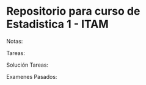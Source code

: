 # Repositorio para curso de Estadistica 1 - ITAM 

Notas:

Tareas: 

Solución Tareas:

Examenes Pasados: 
